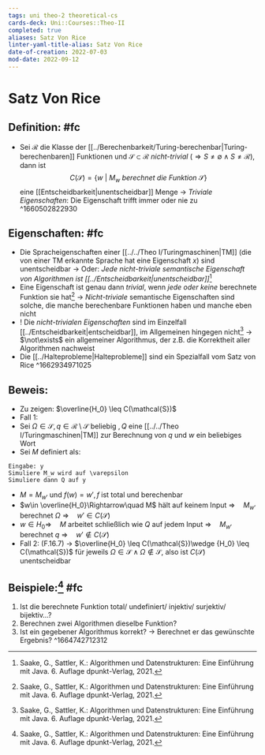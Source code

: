 ```yaml
---
tags: uni theo-2 theoretical-cs
cards-deck: Uni::Courses::Theo-II
completed: true
aliases: Satz Von Rice
linter-yaml-title-alias: Satz Von Rice
date-of-creation: 2022-07-03
mod-date: 2022-09-12
---
```


# Satz Von Rice

## Definition: #fc
- Sei $\mathcal{R}$ die Klasse der [[../Berechenbarkeit/Turing-berechenbar|Turing-berechenbaren]] Funktionen und $\mathcal{S} \subset \mathcal{R}$ *nicht-trivial* ($\Rightarrow S\neq\emptyset\wedge S\neq\mathcal{R}$), dann ist $$C(\mathcal{S}) = \{w~| ~M_w ~berechnet ~die ~Funktion ~\mathcal{S}\}$$ eine [[Entscheidbarkeit|unentscheidbar]] Menge
	→ *Triviale Eigenschaften*: Die Eigenschaft trifft immer oder nie zu
^1660502822930

## Eigenschaften: #fc
- Die Spracheigenschaften einer [[../../Theo I/Turingmaschinen|TM]] (die von einer TM erkannte Sprache hat eine Eigenschaft $x$) sind unentscheidbar
	→ Oder: *Jede nicht-triviale semantische Eigenschaft von Algorithmen ist [[../Entscheidbarkeit|unentscheidbar]]*[^1]
- Eine Eigenschaft ist genau dann *trivial*, wenn *jede oder keine* berechnete Funktion sie hat[^1]
	→ *Nicht-triviale* semantische Eigenschaften sind solche, die manche berechenbare Funktionen haben und manche eben nicht
- ! Die *nicht-trivialen Eigenschaften* sind im Einzelfall [[../Entscheidbarkeit|entscheidbar]], im Allgemeinen hingegen nicht[^1]
	→ $\not\exists$ ein allgemeiner Algorithmus, der z.B. die Korrektheit aller Algorithmen nachweist
- Die [[../Halteprobleme|Halteprobleme]] sind ein Spezialfall vom Satz von Rice
^1662934971025

## Beweis:
- Zu zeigen: $\overline{H_0} \leq C(\mathcal{S})$
- Fall 1:
- Sei $\Omega\in\mathcal{S}, q\in\mathcal{R}\setminus\mathcal{S}\text{ beliebig }, Q$ eine [[../../Theo I/Turingmaschinen|TM]] zur Berechnung von $q$ und $w$ ein beliebiges Wort
- Sei $M$ definiert als:
```
Eingabe: y
Simuliere M_w wird auf \varepsilon
Simuliere dann Q auf y
```
- $M = M_{w'}\text{ und }f(w)=w', f$ ist total und berechenbar
- $w\in \overline{H_0}\Rightarrow\quad M$ hält auf keinem Input $\Rightarrow\quad M_{w'} \text{ berechnet } \Omega$ $\Rightarrow\quad w'\in C(\mathcal{S})$
- $w\in H_0\Rightarrow\quad M$ arbeitet schließlich wie $Q$ auf jedem Input $\Rightarrow\quad M_{w'} \text{ berechnet } q$ $\Rightarrow\quad w'\notin C(\mathcal{S})$
- Fall 2: (F.16.7)
→ $\overline{H_0} \leq C(\mathcal{S})\wedge {H_0} \leq C(\mathcal{S})$ für jeweils $\Omega\in\mathcal{S}\wedge\Omega\notin\mathcal{S}$, also ist $C(\mathcal{S})$ unentscheidbar

## Beispiele:[^1] #fc
1. Ist die berechnete Funktion total/ undefiniert/ injektiv/ surjektiv/ bijektiv…?
2. Berechnen zwei Algorithmen dieselbe Funktion?
3. Ist ein gegebener Algorithmus korrekt?
	 → Berechnet er das gewünschte Ergebnis?
^1664742712312

[^1]:Saake, G., Sattler, K.: Algorithmen und Datenstrukturen: Eine Einführung mit Java. 6. Auflage dpunkt-Verlag, 2021.
